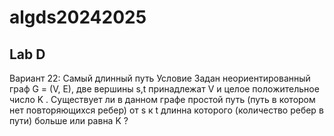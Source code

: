 
# algds20242025


## Lab D

Вариант 22: Самый длинный путь
Условие
Задан неориентированный граф G = (V, E), две вершины s,t принадлежат V и целое положительное
число K . Существует ли в данном графе простой путь (путь в котором нет повторяющихся
ребер) от s к t длинна которого (количество ребер в пути) больше или равна K ?
